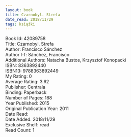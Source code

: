 ```yaml
---
layout: book
title: Czarnobyl. Strefa
date_read: 2018/11/29
tags: książki
---
```


Book Id: 42089758<br />
Title: Czarnobyl. Strefa<br />
Author: Francisco Sánchez<br />
Author l-f: Sánchez, Francisco<br />
Additional Authors: Natacha Bustos, Krzysztof Konopacki<br />
ISBN: 8363892440<br />
ISBN13: 9788363892449<br />
My Rating: 0<br />
Average Rating: 3.62<br />
Publisher: Centrala<br />
Binding: Paperback<br />
Number of Pages: 188<br />
Year Published: 2015<br />
Original Publication Year: 2011<br />
Date Read: <br />
Date Added: 2018/11/29<br />
Exclusive Shelf: read<br />
Read Count: 1<br />


